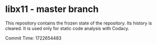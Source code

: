 # libx11 - master branch

This repository contains the frozen state of the repository.
Its history is cleared. It is used only for static code
analysis with Codacy.

Commit Time: 1722654483